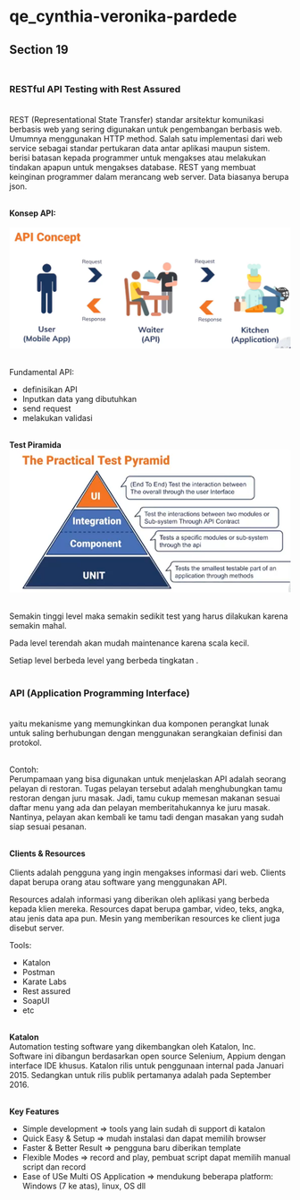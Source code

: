 # qe_cynthia-veronika-pardede
## **Section 19**<br><br>
### **RESTful API Testing with Rest Assured**<br><br>

REST (Representational State Transfer) standar arsitektur komunikasi berbasis web yang sering digunakan untuk pengembangan berbasis web. Umumnya menggunakan HTTP method. Salah satu implementasi dari web service sebagai standar pertukaran data antar aplikasi maupun sistem. berisi batasan kepada programmer untuk mengakses atau melakukan tindakan apapun untuk mengakses database. REST yang membuat keinginan programmer dalam merancang web server. Data biasanya berupa json. <br><br>

**Konsep API:**<br><br>
![Soal](/19_RESTful%20API%20Testing%20with%20Rest%20Assured/screenshots/summary.png)<br><br>

Fundamental API:
- definisikan API
- Inputkan data yang dibutuhkan
- send request
- melakukan validasi<br><br>

**Test Piramida**<br>
![Soal](/19_RESTful%20API%20Testing%20with%20Rest%20Assured/screenshots/1.png)<br><br>

Semakin tinggi level maka semakin sedikit test yang harus dilakukan karena semakin mahal.

Pada level terendah akan mudah maintenance karena scala kecil.

Setiap level berbeda level yang berbeda tingkatan .<br><br>


### **API (Application Programming Interface)**<br><br>
yaitu mekanisme yang memungkinkan dua komponen perangkat lunak untuk saling berhubungan dengan menggunakan serangkaian definisi dan protokol. <br><br>

Contoh:<br>
Perumpamaan yang bisa digunakan untuk menjelaskan API adalah seorang pelayan di restoran. Tugas pelayan tersebut adalah menghubungkan tamu restoran dengan juru masak. Jadi, tamu cukup memesan makanan sesuai daftar menu yang ada dan pelayan memberitahukannya ke juru masak. Nantinya, pelayan akan kembali ke tamu tadi dengan masakan yang sudah siap sesuai pesanan.<br><br>

**Clients & Resources**<br><br>
Clients adalah pengguna yang ingin mengakses informasi dari web. Clients dapat berupa orang atau software yang menggunakan API.<br>

Resources adalah informasi yang diberikan oleh aplikasi yang berbeda kepada klien mereka. Resources dapat berupa gambar, video, teks, angka, atau jenis data apa pun. Mesin yang memberikan resources ke client juga disebut server.<br>

Tools:
- Katalon
- Postman
- Karate Labs
- Rest assured
- SoapUI
- etc<br><br>

**Katalon**<br>
Automation testing software yang dikembangkan oleh Katalon, Inc. Software ini dibangun berdasarkan open source Selenium, Appium dengan interface IDE khusus. Katalon rilis untuk penggunaan internal pada Januari 2015. Sedangkan untuk rilis publik pertamanya adalah pada September 2016.<br><br>

**Key Features**<br>
- Simple development => tools yang lain sudah di support di katalon
- Quick Easy & Setup => mudah instalasi dan dapat memilih browser
- Faster & Better Result => pengguna baru diberikan template
- Flexible Modes => record and play, pembuat script dapat memilih manual script dan record
- Ease of USe
Multi OS Application => mendukung beberapa platform: Windows (7 ke atas),  linux, OS dll





